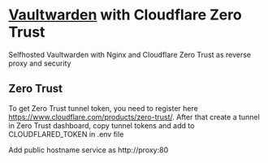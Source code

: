 # [Vaultwarden](https://github.com/dani-garcia/vaultwarden) with Cloudflare Zero Trust

Selfhosted Vaultwarden with Nginx and Cloudflare Zero Trust as reverse proxy and security

## Zero Trust
To get Zero Trust tunnel token, you need to register here https://www.cloudflare.com/products/zero-trust/.
After that create a tunnel in Zero Trust dashboard, copy tunnel tokens and add to CLOUDFLARED_TOKEN in .env file

Add public hostname service as http://proxy:80
